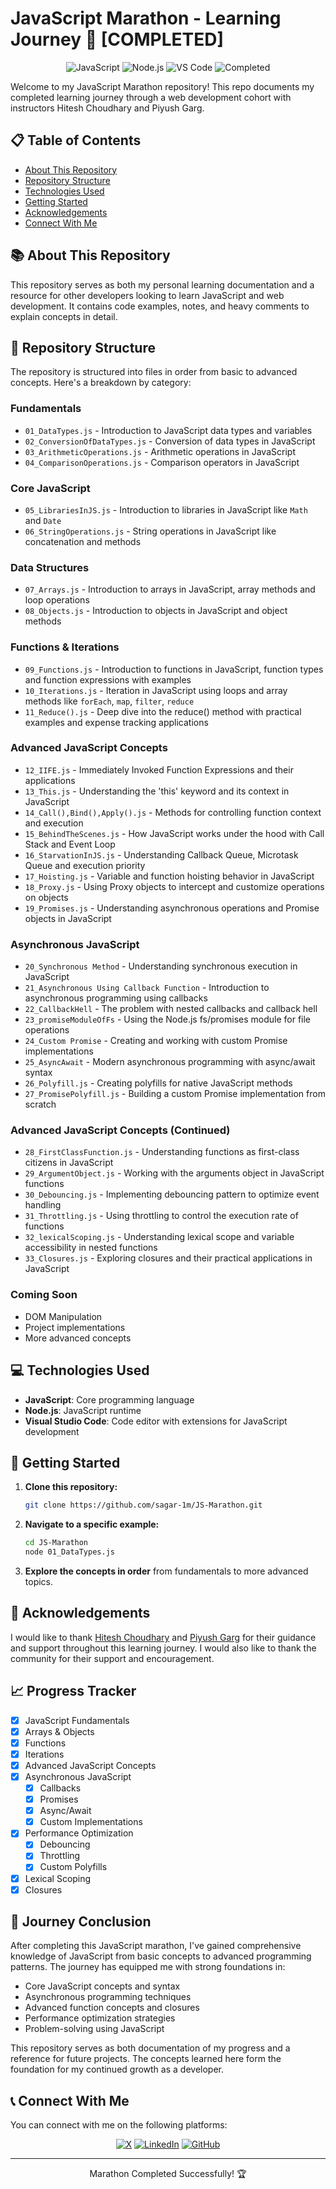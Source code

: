 # JavaScript Marathon - Learning Journey 🚀 [COMPLETED]

<div align="center">
  <img src="https://img.shields.io/badge/JavaScript-F7DF1E?style=for-the-badge&logo=javascript&logoColor=black" alt="JavaScript">
  <img src="https://img.shields.io/badge/Node.js-43853D?style=for-the-badge&logo=node.js&logoColor=white" alt="Node.js">
  <img src="https://img.shields.io/badge/VSCode-007ACC?style=for-the-badge&logo=visual-studio-code&logoColor=white" alt="VS Code">
  <img src="https://img.shields.io/badge/STATUS-COMPLETED-success?style=for-the-badge" alt="Completed">
</div>

Welcome to my JavaScript Marathon repository! This repo documents my completed learning journey through a web development cohort with instructors Hitesh Choudhary and Piyush Garg.

## 📋 Table of Contents

- [About This Repository](#-about-this-repository)
- [Repository Structure](#-repository-structure)
- [Technologies Used](#-technologies-used)
- [Getting Started](#-getting-started)
- [Acknowledgements](#-acknowledgements)
- [Connect With Me](#-connect-with-me)

## 📚 About This Repository

This repository serves as both my personal learning documentation and a resource for other developers looking to learn JavaScript and web development. It contains code examples, notes, and heavy comments to explain concepts in detail.

## 📁 Repository Structure

The repository is structured into files in order from basic to advanced concepts. Here's a breakdown by category:

### Fundamentals

- `01_DataTypes.js` - Introduction to JavaScript data types and variables
- `02_ConversionOfDataTypes.js` - Conversion of data types in JavaScript
- `03_ArithmeticOperations.js` - Arithmetic operations in JavaScript
- `04_ComparisonOperations.js` - Comparison operators in JavaScript

### Core JavaScript

- `05_LibrariesInJS.js` - Introduction to libraries in JavaScript like `Math` and `Date`
- `06_StringOperations.js` - String operations in JavaScript like concatenation and methods

### Data Structures

- `07_Arrays.js` - Introduction to arrays in JavaScript, array methods and loop operations
- `08_Objects.js` - Introduction to objects in JavaScript and object methods

### Functions & Iterations

- `09_Functions.js` - Introduction to functions in JavaScript, function types and function expressions with examples
- `10_Iterations.js` - Iteration in JavaScript using loops and array methods like `forEach`, `map`, `filter`, `reduce`
- `11_Reduce().js` - Deep dive into the reduce() method with practical examples and expense tracking applications

### Advanced JavaScript Concepts

- `12_IIFE.js` - Immediately Invoked Function Expressions and their applications
- `13_This.js` - Understanding the 'this' keyword and its context in JavaScript
- `14_Call(),Bind(),Apply().js` - Methods for controlling function context and execution
- `15_BehindTheScenes.js` - How JavaScript works under the hood with Call Stack and Event Loop
- `16_StarvationInJS.js` - Understanding Callback Queue, Microtask Queue and execution priority
- `17_Hoisting.js` - Variable and function hoisting behavior in JavaScript
- `18_Proxy.js` - Using Proxy objects to intercept and customize operations on objects
- `19_Promises.js` - Understanding asynchronous operations and Promise objects in JavaScript

### Asynchronous JavaScript

- `20_Synchronous Method` - Understanding synchronous execution in JavaScript
- `21_Asynchronous Using Callback Function` - Introduction to asynchronous programming using callbacks
- `22_CallbackHell` - The problem with nested callbacks and callback hell
- `23_promiseModuleOfFs` - Using the Node.js fs/promises module for file operations
- `24_Custom Promise` - Creating and working with custom Promise implementations
- `25_AsyncAwait` - Modern asynchronous programming with async/await syntax
- `26_Polyfill.js` - Creating polyfills for native JavaScript methods
- `27_PromisePolyfill.js` - Building a custom Promise implementation from scratch

### Advanced JavaScript Concepts (Continued)

- `28_FirstClassFunction.js` - Understanding functions as first-class citizens in JavaScript
- `29_ArgumentObject.js` - Working with the arguments object in JavaScript functions
- `30_Debouncing.js` - Implementing debouncing pattern to optimize event handling
- `31_Throttling.js` - Using throttling to control the execution rate of functions
- `32_lexicalScoping.js` - Understanding lexical scope and variable accessibility in nested functions
- `33_Closures.js` - Exploring closures and their practical applications in JavaScript

### Coming Soon

- DOM Manipulation
- Project implementations
- More advanced concepts

## 💻 Technologies Used

- **JavaScript**: Core programming language
- **Node.js**: JavaScript runtime
- **Visual Studio Code**: Code editor with extensions for JavaScript development

## 🚦 Getting Started

1. **Clone this repository:**

   ```bash
   git clone https://github.com/sagar-1m/JS-Marathon.git
   ```

2. **Navigate to a specific example:**

   ```bash
   cd JS-Marathon
   node 01_DataTypes.js
   ```

3. **Explore the concepts in order** from fundamentals to more advanced topics.

## 🙏 Acknowledgements

I would like to thank [Hitesh Choudhary](https://x.com/Hiteshdotcom) and [Piyush Garg](https://x.com/piyushgarg_dev) for their guidance and support throughout this learning journey. I would also like to thank the community for their support and encouragement.

## 📈 Progress Tracker

- [x] JavaScript Fundamentals
- [x] Arrays & Objects
- [x] Functions
- [x] Iterations
- [x] Advanced JavaScript Concepts
- [x] Asynchronous JavaScript
  - [x] Callbacks
  - [x] Promises
  - [x] Async/Await
  - [x] Custom Implementations
- [x] Performance Optimization
  - [x] Debouncing
  - [x] Throttling
  - [x] Custom Polyfills
- [x] Lexical Scoping
- [x] Closures

## 🏁 Journey Conclusion

After completing this JavaScript marathon, I've gained comprehensive knowledge of JavaScript from basic concepts to advanced programming patterns. The journey has equipped me with strong foundations in:

- Core JavaScript concepts and syntax
- Asynchronous programming techniques
- Advanced function concepts and closures
- Performance optimization strategies
- Problem-solving using JavaScript

This repository serves as both documentation of my progress and a reference for future projects. The concepts learned here form the foundation for my continued growth as a developer.

## 📞 Connect With Me

You can connect with me on the following platforms:

<div align="center">
  <a href="https://x.com/maheshwarisaga4"><img src="https://img.shields.io/badge/X-000000?style=for-the-badge&logo=x&logoColor=white" alt="X"></a>
  <a href="https://www.linkedin.com/in/sagar-maheshwari-1m/"><img src="https://img.shields.io/badge/LinkedIn-0077B5?style=for-the-badge&logo=linkedin&logoColor=white" alt="LinkedIn"></a>
  <a href="https://github.com/sagar-1m"><img src="https://img.shields.io/badge/GitHub-100000?style=for-the-badge&logo=github&logoColor=white" alt="GitHub"></a>
</div>

---

<div align="center">
  <p>Marathon Completed Successfully! 🏆</p>
</div>
